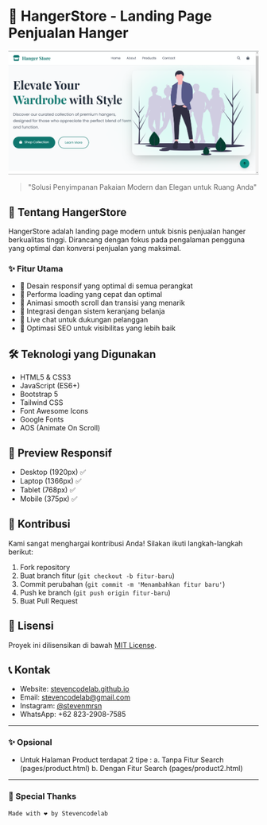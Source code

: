 # 🎋 HangerStore - Landing Page Penjualan Hanger

![HangerKu Banner](assets/images/banner/banner.png)

> "Solusi Penyimpanan Pakaian Modern dan Elegan untuk Ruang Anda"

## 📌 Tentang HangerStore

HangerStore adalah landing page modern untuk bisnis penjualan hanger berkualitas tinggi. Dirancang dengan fokus pada pengalaman pengguna yang optimal dan konversi penjualan yang maksimal.

### ✨ Fitur Utama

- 🎯 Desain responsif yang optimal di semua perangkat
- 🚀 Performa loading yang cepat dan optimal
- 💫 Animasi smooth scroll dan transisi yang menarik
- 🛒 Integrasi dengan sistem keranjang belanja
- 💬 Live chat untuk dukungan pelanggan
- 📱 Optimasi SEO untuk visibilitas yang lebih baik

## 🛠️ Teknologi yang Digunakan

- HTML5 & CSS3
- JavaScript (ES6+)
- Bootstrap 5
- Tailwind CSS
- Font Awesome Icons
- Google Fonts
- AOS (Animate On Scroll)


## 📱 Preview Responsif

- Desktop (1920px) ✅
- Laptop (1366px) ✅
- Tablet (768px) ✅
- Mobile (375px) ✅

## 🤝 Kontribusi

Kami sangat menghargai kontribusi Anda! Silakan ikuti langkah-langkah berikut:

1. Fork repository
2. Buat branch fitur (`git checkout -b fitur-baru`)
3. Commit perubahan (`git commit -m 'Menambahkan fitur baru'`)
4. Push ke branch (`git push origin fitur-baru`)
5. Buat Pull Request

## 📝 Lisensi

Proyek ini dilisensikan di bawah [MIT License](LICENSE.md).

## 📞 Kontak

- Website: [stevencodelab.github.io](https://stevencodelab.github.io)
- Email: stevencodelab@gmail.com    
- Instagram: [@stevenmrsn](https://instagram.com/stevenmrsn)
- WhatsApp: +62 823-2908-7585

---

### ✨ Opsional
- Untuk Halaman Product terdapat 2 tipe :
    a. Tanpa Fitur Search (pages/product.html)
    b. Dengan Fitur Search (pages/product2.html)
---

### 🌟 Special Thanks



```txt
Made with ❤️ by Stevencodelab
```